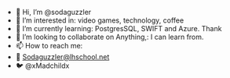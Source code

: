 - 👋 Hi, I’m @sodaguzzler
- 👀 I’m interested in: video games, technology, coffee 
- 🌱 I’m currently learning: PostgresSQL, SWIFT and Azure. Thank 
- 💞️ I’m looking to collaborate on Anything,: I can learn from.
- 📫 How to reach me:
- 📧 Sodaguzzler@lhschool.net
- 🐦 @xMadchildx
<!---
sodaguzzler/sodaguzzler is a ✨ special ✨ repository because its `README.md` (this file) appears on your GitHub profile.
You can click the Preview link to take a look at your changes.
--->
